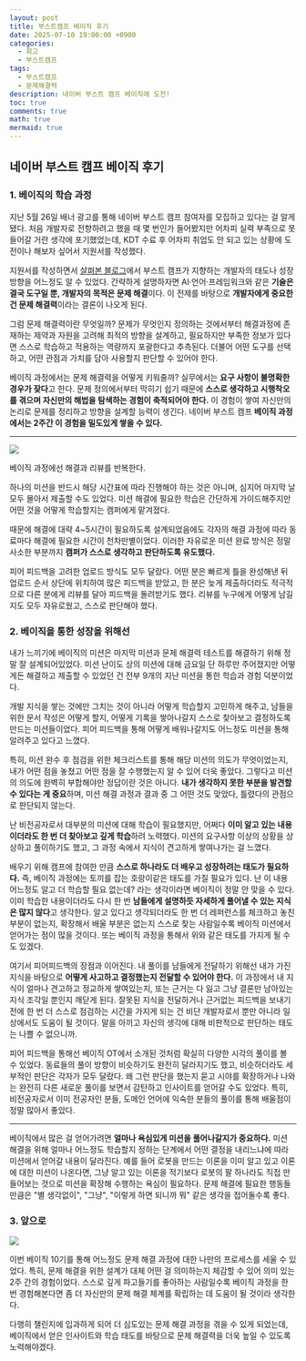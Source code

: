 ```yaml
---
layout: post
title: 부스트캠프 베이직 후기
date: 2025-07-10 19:00:00 +0900
categories:
  - 회고
  - 부스트캠프
tags:
  - 부스트캠프
  - 문제해결력
description: 네이버 부스트 캠프 베이직에 도전!
toc: true
comments: true
math: true
mermaid: true
---
```


## 네이버 부스트 캠프 베이직 후기

### 1. 베이직의 학습 과정

지난 5월 26일 배너 광고를 통해 네이버 부스트 캠프 참여자를 모집하고 있다는 걸 알게 됐다.
처음 개발자로 전향하려고 했을 때 몇 번인가 들어봤지만 어차피 실력 부족으로 못 들어갈 거란 생각에 포기했었는데, KDT 수료 후 어차피 취업도 안 되고 있는 상황에 도전이나 해보자 싶어서 지원서를 작성했다.

지원서를 작성하면서 [살펴본 블로그](https://blog.naver.com/boostcamp_official/223845032364)에서 부스트 캠프가 지향하는 개발자의 태도나 성장 방향을 어느정도 알 수 있었다.
간략하게 설명하자면 AI·언어·프레임워크와 같은 **기술은 결국 도구일 뿐, 개발자의 목적은 문제 해결**이다.
이 전제를 바탕으로 **개발자에게 중요한 건 문제 해결력**이라는 결론이 나오게 된다.

그럼 문제 해결력이란 무엇일까?
문제가 무엇인지 정의하는 것에서부터 해결과정에 존재하는 제약과 자원을 고려해 최적의 방향을 설계하고,
필요하지만 부족한 정보가 있다면 스스로 학습하고 적용하는 역량까지 포괄한다고 추측된다.
더불어 어떤 도구를 선택하고, 어떤 관점과 가치를 담아 사용할지 판단할 수 있어야 한다.

베이직 과정에서는 문제 해결력을 어떻게 키워줄까?
실무에서는 **요구 사항이 불명확한 경우가 잦다**고 한다.
문제 정의에서부터 막히기 쉽기 때문에 **스스로 생각하고 시행착오를 겪으며 자신만의 해법을 탐색하는 경험이 축적되어야 한다.**
이 경험이 쌓여 자신만의 논리로 문제를 정리하고 방향을 설계할 능력이 생긴다.
네이버 부스트 캠프 **베이직 과정에서는 2주간 이 경험을 밀도있게 쌓을 수 있다.**

---

![](https://velog.velcdn.com/images/landelyse/post/067015a5-b557-4737-885c-f378da884b30/image.png)

베이직 과정에선 해결과 리뷰를 반복한다.

하나의 미션을 반드시 해당 시간표에 따라 진행해야 하는 것은 아니며, 심지어 마지막 날 모두 몰아서 제출할 수도 있었다.
미션 해결에 필요한 학습은 간단하게 가이드해주지만 어떤 것을 어떻게 학습할지는 캠퍼에게 맡겨졌다.

때문에 해결에 대략 4~5시간이 필요하도록 설계되었음에도 각자의 해결 과정에 따라 동료마다 해결에 필요한 시간이 천차만별이었다.
이러한 자유로운 미션 완료 방식은 정말 사소한 부분까지 **캠퍼가 스스로 생각하고 판단하도록 유도했다.**

피어 피드백을 고려한 업로드 방식도 모두 달랐다.
어떤 분은 빠르게 틀을 완성해낸 뒤 업로드 순서 상단에 위치하여 많은 피드백을 받았고,
한 분은 늦게 제출하더라도 적극적으로 다른 분에게 리뷰를 달아 피드백을 돌려받기도 했다.
리뷰를 누구에게 어떻게 남길지도 모두 자유로웠고, 스스로 판단해야 했다.

### 2. 베이직을 통한 성장을 위해선

내가 느끼기에 베이직의 미션은 마지막 미션과 문제 해결력 테스트를 해결하기 위해 정말 잘 설계되어있었다.
미션 난이도 상의 미션에 대해 금요일 단 하루만 주어졌지만 어떻게든 해결하고 제출할 수 있었던 건 전부 9개의 지난 미션을 통한 학습과 경험 덕분이었다.

개발 지식을 쌓는 것에만 그치는 것이 아니라 어떻게 학습할지 고민하게 해주고,
남들을 위한 문서 작성은 어떻게 할지, 어떻게 기록을 쌓아나갈지 스스로 찾아보고 결정하도록 만드는 미션들이었다.
피어 피드백을 통해 어떻게 배워나갈지도 어느정도 미션을 통해 알려주고 있다고 느꼈다.

특히, 미션 완수 후 점검을 위한 체크리스트를 통해 해당 미션의 의도가 무엇이었는지, 내가 어떤 점을 놓쳤고 어떤 점을 잘 수행했는지 알 수 있어 더욱 좋았다.
그렇다고 미션의 의도에 완벽히 부합해야만 정답이란 것은 아니다.
**내가 생각하지 못한 부분을 발견할 수 있다는 게 중요**하며, 미션 해결 과정과 결과 중 그 어떤 것도 맞았다, 틀렸다의 관점으로 판단되지 않는다.

난 비전공자로서 대부분의 미션에 대해 학습이 필요했지만, 어쩌다 **이미 알고 있는 내용이더라도 한 번 더 찾아보고 깊게 학습**하려 노력했다.
미션의 요구사항 이상의 상황을 상상하고 풀이하기도 했고, 그 과정 속에서 지식이 견고하게 쌓여나가는 걸 느꼈다.

배우기 위해 캠프에 참여한 만큼 **스스로 하나라도 더 배우고 성장하려는 태도가 필요하다.**
즉, 베이직 과정에는 토끼를 잡는 호랑이같은 태도를 가질 필요가 있다.
난 이 내용 어느정도 알고 더 학습할 필요 없는데? 라는 생각이라면 베이직이 정말 안 맞을 수 있다.
이미 학습한 내용이더라도 다시 한 번 **남들에게 설명하듯 자세하게 풀어낼 수 있는 지식은 많지 않다**고 생각한다.
알고 있다고 생각되더라도 한 번 더 레퍼런스를 체크하고 놓친 부분이 없는지, 확장해서 배울 부분은 없는지 스스로 찾는 사람일수록 베이직 미션에서 얻어가는 점이 많을 것이다. 또는 베이직 과정을 통해서 위와 같은 태도를 가지게 될 수도 있겠다.

여기서 피어피드백의 장점과 이어진다.
내 풀이를 남들에게 전달하기 위해선 내가 가진 지식을 바탕으로 **어떻게 사고하고 결정했는지 전달할 수 있어야 한다.**
이 과정에서 내 지식이 얼마나 견고하고 정교하게 쌓여있는지, 또는 근거는 다 잃고 그냥 결론만 남아있는 지식 조각일 뿐인지 깨닫게 된다.
잘못된 지식을 전달하거나 근거없는 피드백을 보내기 전에 한 번 더 스스로 점검하는 시간을 가지게 되는 건 비단 개발자로서 뿐만 아니라 일상에서도 도움이 될 것이다.
말을 아끼고 자신의 생각에 대해 비판적으로 판단하는 태도는 나쁠 수 없으니까.

피어 피드백을 통해선 베이직 OT에서 소개된 것처럼 확실히 다양한 시각의 풀이를 볼 수 있었다.
동료들의 풀이 방향이 비슷하기도 완전히 달라지기도 했고, 비슷하더라도 세부적인 판단은 각자가 모두 달랐다.
왜 그런 판단을 했는지 묻고 시야를 확장하거나 나와는 완전히 다른 새로운 풀이를 보면서 감탄하고 인사이트를 얻어갈 수도 있었다.
특히, 비전공자로서 이미 전공자인 분들, 도메인 언어에 익숙한 분들의 풀이를 통해 배울점이 정말 많아서 좋았다.

---

베이직에서 많은 걸 얻어가려면 **얼마나 욕심있게 미션을 풀어나갈지가 중요하다.**
미션 해결을 위해 얼마나 어느정도 학습할지 정하는 단계에서 어떤 결정을 내리느냐에 따라 미션에서 얻어갈 내용이 달라진다.
예를 들어 로봇을 만드는 이론을 이미 알고 있고 이론에 대한 미션이 나온다면,
그냥 알고 있는 이론을 적기보다 로봇의 팔 하나라도 직접 만들어보는 것으로 미션을 확장해 수행하는 욕심이 필요하다.
문제 해결에 필요한 행동들만큼은 "별 생각없이", "그냥", "이렇게 하면 되니까 뭐" 같은 생각을 접어둘수록 좋다.

### 3. 앞으로

![](https://velog.velcdn.com/images/landelyse/post/733d3cb6-8dca-419d-8f2b-0151ffb4f525/image.png)

이번 베이직 10기를 통해 어느정도 문제 해결 과정에 대한 나만의 프로세스를 세울 수 있었다.
특히, 문제 해결을 위한 설계가 대체 어떤 걸 의미하는지 체감할 수 있어 의미 있는 2주 간의 경험이었다.
스스로 깊게 파고들기를 좋아하는 사람일수록 베이직 과정을 한 번 경험해본다면 좀 더 자신만의 문제 해결 체계를 확립하는 데 도움이 될 것이라 생각한다.

다행히 챌린지에 입과하게 되어 더 심도있는 문제 해결 과정을 겪을 수 있게 되었는데,
베이직에서 얻은 인사이트와 학습 태도를 바탕으로 문제 해결력을 더욱 높일 수 있도록 노력해야겠다.
